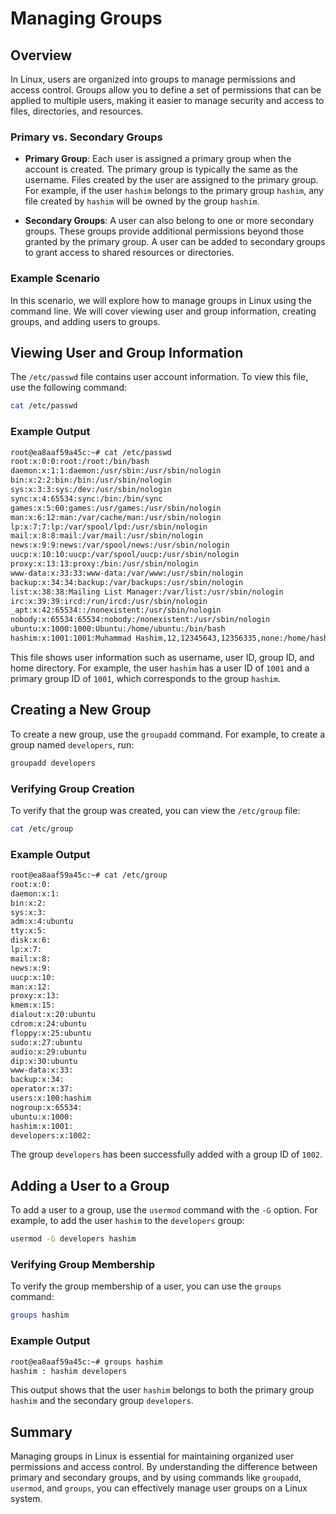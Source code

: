 # Managing Groups

## Overview

In Linux, users are organized into groups to manage permissions and access control. Groups allow you to define a set of permissions that can be applied to multiple users, making it easier to manage security and access to files, directories, and resources.

### Primary vs. Secondary Groups

- **Primary Group**: Each user is assigned a primary group when the account is created. The primary group is typically the same as the username. Files created by the user are assigned to the primary group. For example, if the user `hashim` belongs to the primary group `hashim`, any file created by `hashim` will be owned by the group `hashim`.
  
- **Secondary Groups**: A user can also belong to one or more secondary groups. These groups provide additional permissions beyond those granted by the primary group. A user can be added to secondary groups to grant access to shared resources or directories.

### Example Scenario

In this scenario, we will explore how to manage groups in Linux using the command line. We will cover viewing user and group information, creating groups, and adding users to groups.

## Viewing User and Group Information

The `/etc/passwd` file contains user account information. To view this file, use the following command:

```bash
cat /etc/passwd
```

### Example Output

```bash
root@ea8aaf59a45c:~# cat /etc/passwd
root:x:0:0:root:/root:/bin/bash
daemon:x:1:1:daemon:/usr/sbin:/usr/sbin/nologin
bin:x:2:2:bin:/bin:/usr/sbin/nologin
sys:x:3:3:sys:/dev:/usr/sbin/nologin
sync:x:4:65534:sync:/bin:/bin/sync
games:x:5:60:games:/usr/games:/usr/sbin/nologin
man:x:6:12:man:/var/cache/man:/usr/sbin/nologin
lp:x:7:7:lp:/var/spool/lpd:/usr/sbin/nologin
mail:x:8:8:mail:/var/mail:/usr/sbin/nologin
news:x:9:9:news:/var/spool/news:/usr/sbin/nologin
uucp:x:10:10:uucp:/var/spool/uucp:/usr/sbin/nologin
proxy:x:13:13:proxy:/bin:/usr/sbin/nologin
www-data:x:33:33:www-data:/var/www:/usr/sbin/nologin
backup:x:34:34:backup:/var/backups:/usr/sbin/nologin
list:x:38:38:Mailing List Manager:/var/list:/usr/sbin/nologin
irc:x:39:39:ircd:/run/ircd:/usr/sbin/nologin
_apt:x:42:65534::/nonexistent:/usr/sbin/nologin
nobody:x:65534:65534:nobody:/nonexistent:/usr/sbin/nologin
ubuntu:x:1000:1000:Ubuntu:/home/ubuntu:/bin/bash
hashim:x:1001:1001:Muhammad Hashim,12,12345643,12356335,none:/home/hashim:/bin/bash
```

This file shows user information such as username, user ID, group ID, and home directory. For example, the user `hashim` has a user ID of `1001` and a primary group ID of `1001`, which corresponds to the group `hashim`.

## Creating a New Group

To create a new group, use the `groupadd` command. For example, to create a group named `developers`, run:

```bash
groupadd developers
```

### Verifying Group Creation

To verify that the group was created, you can view the `/etc/group` file:

```bash
cat /etc/group
```

### Example Output

```bash
root@ea8aaf59a45c:~# cat /etc/group
root:x:0:
daemon:x:1:
bin:x:2:
sys:x:3:
adm:x:4:ubuntu
tty:x:5:
disk:x:6:
lp:x:7:
mail:x:8:
news:x:9:
uucp:x:10:
man:x:12:
proxy:x:13:
kmem:x:15:
dialout:x:20:ubuntu
cdrom:x:24:ubuntu
floppy:x:25:ubuntu
sudo:x:27:ubuntu
audio:x:29:ubuntu
dip:x:30:ubuntu
www-data:x:33:
backup:x:34:
operator:x:37:
users:x:100:hashim
nogroup:x:65534:
ubuntu:x:1000:
hashim:x:1001:
developers:x:1002:
```

The group `developers` has been successfully added with a group ID of `1002`.

## Adding a User to a Group

To add a user to a group, use the `usermod` command with the `-G` option. For example, to add the user `hashim` to the `developers` group:

```bash
usermod -G developers hashim
```

### Verifying Group Membership

To verify the group membership of a user, you can use the `groups` command:

```bash
groups hashim
```

### Example Output

```bash
root@ea8aaf59a45c:~# groups hashim
hashim : hashim developers
```

This output shows that the user `hashim` belongs to both the primary group `hashim` and the secondary group `developers`.

## Summary

Managing groups in Linux is essential for maintaining organized user permissions and access control. By understanding the difference between primary and secondary groups, and by using commands like `groupadd`, `usermod`, and `groups`, you can effectively manage user groups on a Linux system.